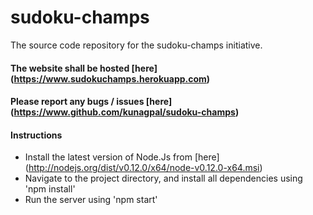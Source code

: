 # sudoku-champs
The source code repository for the sudoku-champs initiative.

#### The website shall be hosted [here] (https://www.sudokuchamps.herokuapp.com)
#### Please report any bugs / issues [here] (https://www.github.com/kunagpal/sudoku-champs)

#### Instructions
* Install the latest version of Node.Js from [here] (http://nodejs.org/dist/v0.12.0/x64/node-v0.12.0-x64.msi)
* Navigate to the project directory, and install all dependencies using 'npm install'
* Run the server using 'npm start'
